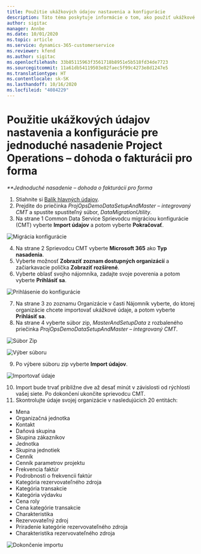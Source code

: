 ```yaml
---
title: Použitie ukážkových údajov nastavenia a konfigurácie
description: Táto téma poskytuje informácie o tom, ako použiť ukážkové údaje nastavenia a konfigurácie pre Project Operations.
author: sigitac
manager: Annbe
ms.date: 10/01/2020
ms.topic: article
ms.service: dynamics-365-customerservice
ms.reviewer: kfend
ms.author: sigitac
ms.openlocfilehash: 33b85115963f3561718b8951e5b518fd34de7723
ms.sourcegitcommit: 11a61db54119503e82faec5f99c4273e8d1247e5
ms.translationtype: HT
ms.contentlocale: sk-SK
ms.lasthandoff: 10/16/2020
ms.locfileid: "4084229"
---
```

# <a name="apply-demo-setup-and-configuration-data-for-project-operations-lite-deployment---deal-to-proforma-invoicing"></a>Použitie ukážkových údajov nastavenia a konfigurácie pre jednoduché nasadenie Project Operations – dohoda o fakturácii pro forma

_**Jednoduché nasadenie – dohoda o fakturácii pro forma_

1. Stiahnite si [Balík hlavných údajov](https://download.microsoft.com/download/3/4/1/341bf279-a64f-4baa-af31-ce624859b518/ProjOpsSampleSetupData%20-%20CE%20only%20CMT.zip). 
2. Prejdite do priečinka *ProjOpsDemoDataSetupAndMaster – integrovaný CMT* a spustite spustiteľný súbor, *DataMigrationUtility*.
3. Na strane 1 Common Data Service Sprievodcu migráciou konfigurácie (CMT) vyberte **Import údajov** a potom vyberte **Pokračovať**.

![Migrácia konfigurácie](./media/1ConfigurationMigration.png)

4. Na strane 2 Sprievodcu CMT vyberte **Microsoft 365** ako **Typ nasadenia**.
5. Vyberte možnosť **Zobraziť zoznam dostupných organizácií** a začiarkavacie políčka **Zobraziť rozšírené**.
6. Vyberte oblasť svojho nájomníka, zadajte svoje poverenia a potom vyberte **Prihlásiť sa**.

![Prihlásenie do konfigurácie](./media/2ConfigurationSignin.png)

7. Na strane 3 zo zoznamu Organizácie v časti Nájomník vyberte, do ktorej organizácie chcete importovať ukážkové údaje, a potom vyberte **Prihlásiť sa**.
8. Na strane 4 vyberte súbor zip, *MasterAndSetupData* z rozbaleného priečinka *ProjOpsDemoDataSetupAndMaster – integrovaný CMT*.

![Súbor Zip](./media/3ZipFile.png)

![Výber súboru](./media/4SelectAFile.png)

9. Po výbere súboru zip vyberte **Import údajov**.

![Importovať údaje](./media/5ImportData.png)

10. Import bude trvať približne dve až desať minút v závislosti od rýchlosti vašej siete. Po dokončení ukončite sprievodcu CMT. 
11. Skontrolujte údaje svojej organizácie v nasledujúcich 20 entitách:

- Mena
- Organizačná jednotka
- Kontakt
- Daňová skupina
- Skupina zákazníkov
- Jednotka
- Skupina jednotiek
- Cenník
- Cenník parametrov projektu
- Frekvencia faktúr
- Podrobnosti o frekvencii faktúr
- Kategória rezervovateľného zdroja
- Kategória transakcie
- Kategória výdavku
- Cena roly
- Cena kategórie transakcie
- Charakteristika
- Rezervovateľný zdroj
- Priradenie kategórie rezervovateľného zdroja
- Charakteristika rezervovateľného zdroja

![Dokončenie importu](./media/6CompleteImport.png)
